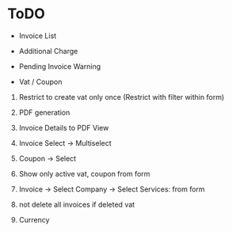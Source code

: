 # ToDO

* Invoice List

* Additional Charge

* Pending Invoice Warning

* Vat / Coupon

1. Restrict to create vat only once (Restrict with filter within form)

2. PDF generation

3. Invoice Details to PDF View

4. Invoice Select -> Multiselect

5. Coupon -> Select

6. Show only active vat, coupon from form

7. Invoice -> Select Company -> Select Services: from form

8. not delete all invoices if deleted vat

9. Currency
